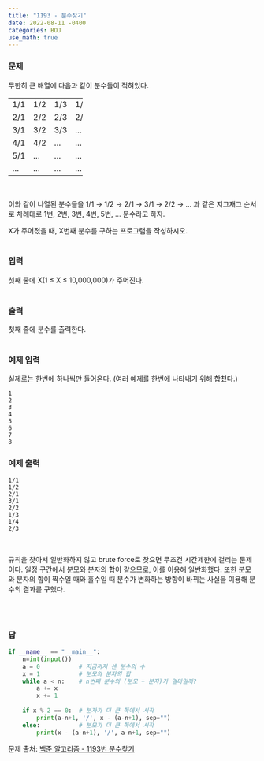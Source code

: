```yaml
---
title: "1193 - 분수찾기"
date: 2022-08-11 -0400
categories: BOJ
use_math: true
---
```


### 문제

무한히 큰 배열에 다음과 같이 분수들이 적혀있다.

<table class="table table-bordered" style="width:30%">
	<tbody>
		<tr>
			<td style="width:5%">1/1</td>
			<td style="width:5%">1/2</td>
			<td style="width:5%">1/3</td>
			<td style="width:5%">1/4</td>
			<td style="width:5%">1/5</td>
			<td style="width:5%">…</td>
		</tr>
		<tr>
			<td>2/1</td>
			<td>2/2</td>
			<td>2/3</td>
			<td>2/4</td>
			<td>…</td>
			<td>…</td>
		</tr>
		<tr>
			<td>3/1</td>
			<td>3/2</td>
			<td>3/3</td>
			<td>…</td>
			<td>…</td>
			<td>…</td>
		</tr>
		<tr>
			<td>4/1</td>
			<td>4/2</td>
			<td>…</td>
			<td>…</td>
			<td>…</td>
			<td>…</td>
		</tr>
		<tr>
			<td>5/1</td>
			<td>…</td>
			<td>…</td>
			<td>…</td>
			<td>…</td>
			<td>…</td>
		</tr>
		<tr>
			<td>…</td>
			<td>…</td>
			<td>…</td>
			<td>…</td>
			<td>…</td>
			<td>…</td>
		</tr>
	</tbody>
</table>
<br/>

이와 같이 나열된 분수들을 1/1 → 1/2 → 2/1 → 3/1 → 2/2 → … 과 같은 지그재그 순서로 차례대로 1번, 2번, 3번, 4번, 5번, … 분수라고 하자.

X가 주어졌을 때, X번째 분수를 구하는 프로그램을 작성하시오.
<br/><br/>

### 입력

첫째 줄에 X(1 ≤ X ≤ 10,000,000)가 주어진다.
<br/><br/>

### 출력

첫째 줄에 분수를 출력한다.
<br/><br/>

### 예제 입력
실제로는 한번에 하나씩만 들어온다.
(여러 예제를 한번에 나타내기 위해 합쳤다.)
```
1
2
3
4
5
6
7
8
```

### 예제 출력
```
1/1
1/2
2/1
3/1
2/2
1/3
1/4
2/3
```
<br/>

규칙을 찾아서 일반화하지 않고 brute force로 찾으면 무조건 시간제한에 걸리는 문제이다.
일정 구간에서 분모와 분자의 합이 같으므로, 이를 이용해 일반화했다. 또한 분모와 분자의 합이 짝수일 때와 홀수일 때 분수가 변화하는 방향이 바뀌는 사실을 이용해 분수의 결과를 구했다.

<br/><br/>
### 답

```python
if __name__ == "__main__":
    n=int(input())
    a = 0           # 지금까지 센 분수의 수
    x = 1           # 분모와 분자의 합
    while a < n:    # n번째 분수의 (분모 + 분자)가 얼마일까?
        a += x
        x += 1
    
    if x % 2 == 0:  # 분자가 더 큰 쪽에서 시작
        print(a-n+1, '/', x - (a-n+1), sep="")
    else:           # 분모가 더 큰 쪽에서 시작
        print(x - (a-n+1), '/', a-n+1, sep="")
```

문제 출처: [백준 알고리즘 - 1193번 분수찾기][boj-algo]

[boj-algo]: https://www.acmicpc.net/problem/1193